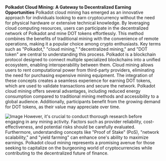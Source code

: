 **Polkadot Cloud Mining: A Gateway to Decentralized Earning Opportunities**
Polkadot cloud mining has emerged as an innovative approach for individuals looking to earn cryptocurrency without the need for physical hardware or extensive technical knowledge. By leveraging cloud computing resources, users can participate in the decentralized network of Polkadot and mine DOT tokens effortlessly. This method combines the benefits of traditional mining with the convenience of remote operations, making it a popular choice among crypto enthusiasts.
Key terms such as "Polkadot," "cloud mining," "decentralized mining," and "DOT token" are central to understanding this process. Polkadot is a blockchain protocol designed to connect multiple specialized blockchains into a unified ecosystem, enabling interoperability between them. Cloud mining allows users to rent computational power from third-party providers, eliminating the need for purchasing expensive mining equipment. The integration of these concepts creates a seamless experience for earning DOT tokens, which are used to validate transactions and secure the network.
Polkadot cloud mining offers several advantages, including reduced energy consumption compared to traditional mining methods and accessibility to a global audience. Additionally, participants benefit from the growing demand for DOT tokens, as their value may appreciate over time.

![Image](https://github.com/user-attachments/assets/d7419ec9-dc67-403f-bf28-8faea5f1f74f)
However, it's crucial to conduct thorough research before engaging in any mining activity. Factors such as provider reliability, cost-effectiveness, and potential risks should be carefully evaluated. Furthermore, understanding concepts like "Proof of Stake" (PoS), "network scalability," and "yield farming" can enhance one's ability to maximize earnings. Polkadot cloud mining represents a promising avenue for those seeking to capitalize on the burgeoning world of cryptocurrencies while contributing to the decentralized future of finance.
